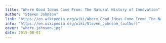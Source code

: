 ```yaml
---
title: "Where Good Ideas Come From: The Natural History of Innovation"
author: "Steven Johnson"
link: "https://en.wikipedia.org/wiki/Where_Good_Ideas_Come_From:_The_Natural_History_of_Innovation"
info: "https://en.wikipedia.org/wiki/Steven_Johnson_(author)"
cover: "where.johnson.jpg"
date: 2015-08-01
---
```

